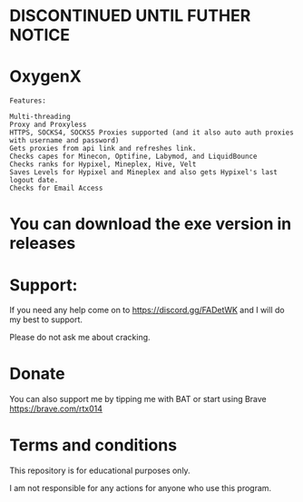 # DISCONTINUED UNTIL FUTHER NOTICE

# OxygenX

```
Features:

Multi-threading
Proxy and Proxyless
HTTPS, SOCKS4, SOCKS5 Proxies supported (and it also auto auth proxies with username and password)
Gets proxies from api link and refreshes link.
Checks capes for Minecon, Optifine, Labymod, and LiquidBounce
Checks ranks for Hypixel, Mineplex, Hive, Velt
Saves Levels for Hypixel and Mineplex and also gets Hypixel's last logout date.
Checks for Email Access
```

# You can download the exe version in releases

# Support:
If you need any help come on to https://discord.gg/FADetWK and I will do my best to support.

Please do not ask me about cracking.

# Donate
You can also support me by tipping me with BAT or start using Brave https://brave.com/rtx014

# Terms and conditions
This repository is for educational purposes only.

I am not responsible for any actions for anyone who use this program.
